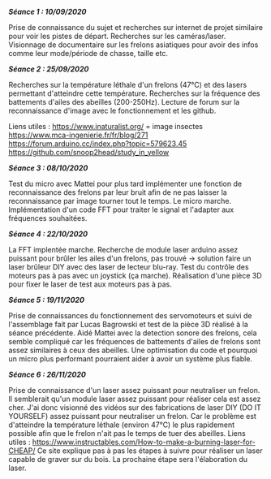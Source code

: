 **_Séance 1 : 10/09/2020_**

Prise de connaissance du sujet et recherches sur internet de projet similaire pour voir les pistes de départ.
Recherches sur les caméras/laser.
Visionnage de documentaire sur les frelons asiatiques pour avoir des infos comme leur mode/période de chasse, taille etc.


**_Séance 2 : 25/09/2020_**

Recherches sur la température léthale d'un frelons (47°C) et des lasers permettant d'atteindre cette température.
Recherches sur la fréquence des battements d'ailes des abeilles (200-250Hz).
Lecture de forum sur la reconnaissance d'image avec le fonctionnement et les github.

Liens utiles :
https://www.inaturalist.org/ = image insectes
https://www.mca-ingenierie.fr/fr/blog/271
https://forum.arduino.cc/index.php?topic=579623.45
https://github.com/snoop2head/study_in_yellow


**_Séance 3 : 08/10/2020_**

Test du micro avec Mattei pour plus tard implémenter une fonction de reconnaissance des frelons par leur bruit afin de ne pas laisser la reconnaissance par image tourner tout le temps.
Le micro marche.
Implémentation d'un code FFT pour traiter le signal et l'adapter aux fréquences souhaitées.


**_Séance 4 : 22/10/2020_**

La FFT implentée marche.
Recherche de module laser arduino assez puissant pour brûler les ailes d'un frelons, pas trouvé -> solution faire un laser brûleur DIY avec des laser de lecteur blu-ray.
Test du contrôle des moteurs pas à pas avec un joystick (ça marche).
Réalisation d'une pièce 3D pour fixer le laser de test aux moteurs pas à pas.


**_Séance 5 : 19/11/2020_**

Prise de connaissances du fonctionnement des servomoteurs et suivi de l'assemblage fait par Lucas Bagrowski et test de la pièce 3D réalisé à la séance précédente.
Aidé Mattei avec la detection sonore des frelons, cela semble compliqué car les fréquences de battements d'ailes de frelons sont assez similaires à ceux des abeilles. Une optimisation du code et pourquoi un micro plus performant pourraient aider à avoir un système plus fiable.


**_Séance 6 : 26/11/2020_**

Prise de connaissance d'un laser assez puissant pour neutraliser un frelon. Il semblerait qu'un module laser assez puissant pour réaliser cela est assez cher.
J'ai donc visionné des vidéos sur des fabrications de laser DIY (DO IT YOURSELF) assez puissant pour neutraliser un frelon.
Car le problème est d'atteindre la température léthale (environ 47°C) le plus rapidement possible afin que le frelon n'ait pas le temps de tuer des abeilles.
Liens utiles : https://www.instructables.com/How-to-make-a-burning-laser-for-CHEAP/
Ce site explique pas à pas les étapes à suivre pour réaliser un laser capable de graver sur du bois. La prochaine étape sera l'élaboration du laser.

